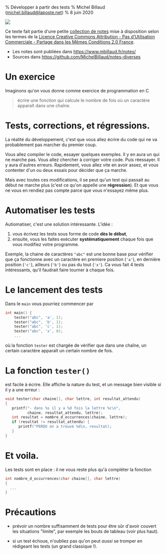 % Développer à partir des tests
% Michel Billaud (michel.billaud@laposte.net)
% 8 juin 2020

![](https://i.creativecommons.org/l/by-nc-sa/2.0/fr/88x31.png)

Ce texte fait partie d'une petite [collection de notes](index.html)
mise à disposition selon les termes de la [Licence Creative Commons
Attribution - Pas d’Utilisation Commerciale - Partage dans les Mêmes
Conditions 2.0
France](http://creativecommons.org/licenses/by-nc-sa/2.0/fr/).


- Les notes sont publiées dans  <https://www.mbillaud.fr/notes/>
- Sources dans <https://github.com/MichelBillaud/notes-diverses>


# Un exercice

Imaginons qu'on vous donne comme exercice de programmation en C

> écrire une fonction qui calcule le nombre de fois
> où un caractère apparaît dans une chaîne.

# Tests, corrections, et régressions.

La réalité du développement, c'est que vous allez écrire du 
code qui ne va probablement pas marcher du premier coup.

Vous allez compiler le code, essayer quelques exemples. Il y en aura
un qui ne marche pas. Vous allez chercher à corriger votre code.  Puis
réessayer. Il y aura d'autres erreurs. Rapidement, vous allez vite en
avoir assez, et vous contenter d'un ou deux essais pour décider que
ça marche.

Mais avec toutes ces modifications, il se peut qu'un test qui passait
au début ne marche plus (c'est ce qu'on appelle une **régression**). Et
que vous ne vous en rendiez pas compte parce que vous n'essayez même
plus.


# Automatiser les tests

Autiomatiser, c'est une solution intéressante. L'idée : 

1. vous écrivez les tests sous forme de code **dès le début**,
2. ensuite, vous les faites exécuter **systématiquement** chaque fois que
vous modifiez votre programme.

Exemple, la chaine de caractères `"abc"` est une bonne base pour
vérifier que ça fonctionne avec un caractère en premiere position
(`'a'`), en dernière position (`'c'`), ailleurs (`'b'`) ou pas du tout
(`'x'`). Ca vous fait 4 tests intéressants, qu'il faudrait faire tourner
à chaque fois.


# Le lancement des tests


Dans le `main` vous pourriez commencer par

~~~C
int main() {
	tester("abc", 'a', 1);
	tester("abc", 'b', 1);
	tester("abc", 'c', 1);
	tester("abc", 'x', 0);	
	...
~~~

où la fonction `tester` est chargée de vérifier que dans une chaîne, un
certain caractère apparaît un certain nombre de fois.

# La fonction `tester()`

est facile à écrire. Elle affiche la nature du test, et un message bien
visible si il y a une erreur :

~~~C
void tester(char chaine[], char lettre, int resultat_attendu)
{
   printf("- dans %s il y a %d fois la lettre %c\n",
          chaine, resultat_attendu, lettre);
   int resultat = nombre_d_occurrences(chaine, lettre);
   if (resultat != resultat_attendu) {
      printf("PERDU on a trouvé %d\n, resultat);
   }
}
~~~

# Et voila.

Les tests sont en place : il ne vous reste plus qu'à compléter la fonction

~~~C
int nombre_d_occurrences(char chaine[], char lettre) 
{
  ...
}
~~~

# Précautions

- prévoir un nombre suffisamment de tests pour être sûr d'avoir
couvert les situations "limite", par exemple les bouts de tableau
(voir plus haut).

- si un test échoue, n'oubliez pas qu'on peut  *aussi* se tromper
en rédigeant les tests (un grand classique !).

